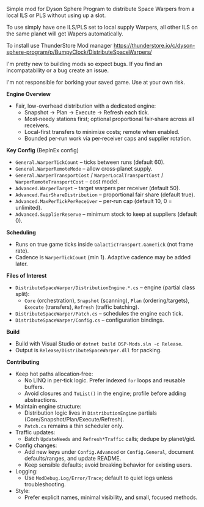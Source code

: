 Simple mod for Dyson Sphere Program to distribute Space Warpers from a local ILS or PLS without using up a slot. 

To use simply have one ILS/PLS set to local supply Warpers, all other ILS on the same planet will get Wapers automatically. 

To install use ThunderStore Mod manager https://thunderstore.io/c/dyson-sphere-program/p/BumpyClock/DistributeSpaceWarpers/

I'm pretty new to building mods so expect bugs. If you find an incompatability or a bug create an issue. 

I'm not responsible for borking your saved game. Use at your own risk. 

**Engine Overview**
- Fair, low-overhead distribution with a dedicated engine:
  - Snapshot → Plan → Execute → Refresh each tick.
  - Most‑needy stations first; optional proportional fair‑share across all receivers.
  - Local-first transfers to minimize costs; remote when enabled.
  - Bounded per‑run work via per‑receiver caps and supplier rotation.

**Key Config** (BepInEx config)
- `General.WarperTickCount` – ticks between runs (default 60).
- `General.WarperRemoteMode` – allow cross‑planet supply.
- `General.WarperTransportCost` / `WarperLocalTransportCost` / `WarperRemoteTransportCost` – cost model.
- `Advanced.WarperTarget` – target warpers per receiver (default 50).
- `Advanced.FairShareDistribution` – proportional fair share (default true).
- `Advanced.MaxPerTickPerReceiver` – per‑run cap (default 10, 0 = unlimited).
- `Advanced.SupplierReserve` – minimum stock to keep at suppliers (default 0).

**Scheduling**
- Runs on true game ticks inside `GalacticTransport.GameTick` (not frame rate).
- Cadence is `WarperTickCount` (min 1). Adaptive cadence may be added later.

**Files of Interest**
- `DistributeSpaceWarper/DistributionEngine.*.cs` – engine (partial class split):
  - `Core` (orchestration), `Snapshot` (scanning), `Plan` (ordering/targets),
    `Execute` (transfers), `Refresh` (traffic batching).
- `DistributeSpaceWarper/Patch.cs` – schedules the engine each tick.
- `DistributeSpaceWarper/Config.cs` – configuration bindings.

**Build**
- Build with Visual Studio or `dotnet build DSP-Mods.sln -c Release`.
- Output is `Release/DistributeSpaceWarper.dll` for packing.

**Contributing**
- Keep hot paths allocation‑free:
  - No LINQ in per‑tick logic. Prefer indexed `for` loops and reusable buffers.
  - Avoid closures and `ToList()` in the engine; profile before adding abstractions.
- Maintain engine structure:
  - Distribution logic lives in `DistributionEngine` partials (Core/Snapshot/Plan/Execute/Refresh).
  - `Patch.cs` remains a thin scheduler only.
- Traffic updates:
  - Batch `UpdateNeeds` and `Refresh*Traffic` calls; dedupe by planet/gid.
- Config changes:
  - Add new keys under `Config.Advanced` or `Config.General`, document defaults/ranges, and update README.
  - Keep sensible defaults; avoid breaking behavior for existing users.
- Logging:
  - Use `ModDebug.Log/Error/Trace`; default to quiet logs unless troubleshooting.
- Style:
  - Prefer explicit names, minimal visibility, and small, focused methods.
